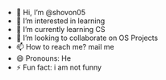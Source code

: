 - 👋 Hi, I’m @shovon05
- 👀 I’m interested in learning
- 🌱 I’m currently learning CS
- 💞️ I’m looking to collaborate on OS Projects 
- 📫 How to reach me? mail me
- 😄 Pronouns: He
- ⚡ Fun fact: i am not funny 

<!---
shovon05/shovon05 is a ✨ special ✨ repository because its `README.md` (this file) appears on your GitHub profile.
You can click the Preview link to take a look at your changes.
--->
